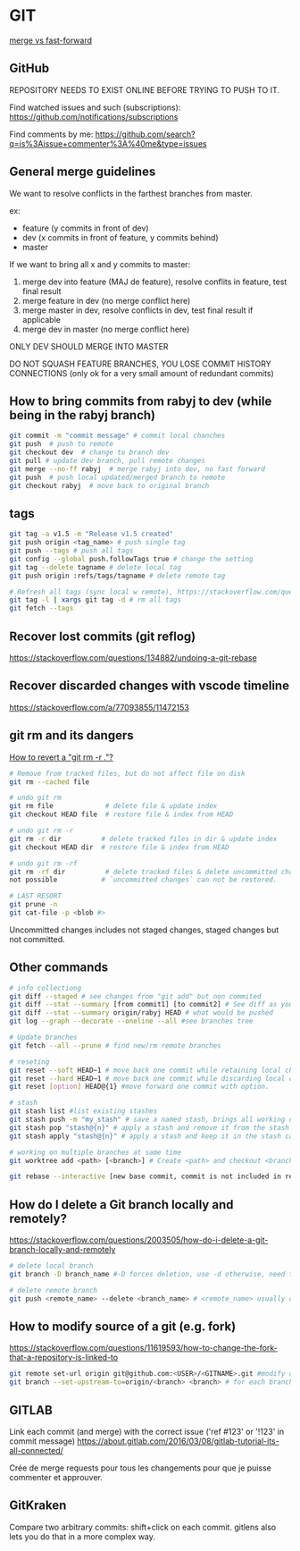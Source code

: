 # GIT

[merge vs fast-forward](https://stackoverflow.com/questions/6701292/git-fast-forward-vs-no-fast-forward-merge)

## GitHub

REPOSITORY NEEDS TO EXIST ONLINE BEFORE TRYING TO PUSH TO IT.

Find watched issues and such (subscriptions): <https://github.com/notifications/subscriptions>

Find comments by me: <https://github.com/search?q=is%3Aissue+commenter%3A%40me&type=issues>

## General merge guidelines

We want to resolve conflicts in the farthest branches from master.

ex:

- feature (y commits in front of dev)
- dev (x commits in front of feature, y commits behind)
- master

If we want to bring all x and y commits to master:

1) merge dev into feature (MAJ de feature), resolve conflits in feature, test final result
2) merge feature in dev (no merge conflict here)
3) merge master in dev, resolve conflicts in dev, test final result if applicable
4) merge dev in master (no merge conflict here)

ONLY DEV SHOULD MERGE INTO MASTER

DO NOT SQUASH FEATURE BRANCHES, YOU LOSE COMMIT HISTORY CONNECTIONS (only ok for a very small amount of redundant commits)

## How to bring commits from rabyj to dev (while being in the rabyj branch)

~~~bash
git commit -m "commit message" # commit local chanches
git push  # push to remote
git checkout dev  # change to branch dev
git pull # update dev branch, pull remote changes
git merge --no-ff rabyj  # merge rabyj into dev, no fast forward
git push  # push local updated/merged branch to remote
git checkout rabyj  # move back to original branch
~~~

## tags

~~~bash
git tag -a v1.5 -m "Release v1.5 created"
git push origin <tag_name> # push single tag
git push --tags # push all tags
git config --global push.followTags true # change the setting
git tag --delete tagname # delete local tag
git push origin :refs/tags/tagname # delete remote tag

# Refresh all tags (sync local w remote), https://stackoverflow.com/questions/1841341/remove-local-git-tags-that-are-no-longer-on-the-remote-repository
git tag -l | xargs git tag -d # rm all tags
git fetch --tags
~~~

## Recover lost commits (git reflog)

<https://stackoverflow.com/questions/134882/undoing-a-git-rebase>

## Recover discarded changes with vscode timeline

<https://stackoverflow.com/a/77093855/11472153>

## git rm and its dangers

[How to revert a "git rm -r ."?](https://stackoverflow.com/questions/2125710/how-to-revert-a-git-rm-r/48628225#48628225)

~~~bash
# Remove from tracked files, but do not affect file on disk
git rm --cached file

# undo git rm
git rm file             # delete file & update index
git checkout HEAD file  # restore file & index from HEAD

# undo git rm -r
git rm -r dir          # delete tracked files in dir & update index
git checkout HEAD dir  # restore file & index from HEAD

# undo git rm -rf
git rm -rf dir          # delete tracked files & delete uncommitted changes
not possible           # `uncommitted changes` can not be restored.

# LAST RESORT
git prune -n
git cat-file -p <blob #>
~~~

Uncommitted changes includes not staged changes, staged changes but not committed.

## Other commands

~~~bash
# info collectiong
git diff --staged # see changes from "git add" but non commited
git diff --stat --summary [from commit1] [to commit2] # See diff as you would in a fast-forward merge/pull
git diff --stat --summary origin/rabyj HEAD # what would be pushed
git log --graph --decorate --oneline --all #see branches tree

# Update branches
git fetch --all --prune # find new/rm remote branches

# reseting
git reset --soft HEAD~1 # move back one commit while retaining local changes
git reset --hard HEAD~1 # move back one commit while discarding local changes
git reset [option] HEAD@{1} #move forward one commit with option.

# stash
git stash list #list existing stashes
git stash push -m "my_stash" # save a named stash, brings all working directory changes to stash
git stash pop "stash@{n}" # apply a stash and remove it from the stash list
git stash apply "stash@{n}" # apply a stash and keep it in the stash cache

# working on multiple branches at same time
git worktree add <path> [<branch>] # Create <path> and checkout <branch> into it. The new working directory is linked to the current repository, sharing everything except working directory specific files such as HEAD, index, etc.

git rebase --interactive [new base commit, commit is not included in rebasing]
~~~

## How do I delete a Git branch locally and remotely?

<https://stackoverflow.com/questions/2003505/how-do-i-delete-a-git-branch-locally-and-remotely>

~~~bash
# delete local branch
git branch -D branch_name #-D forces deletion, use -d otherwise, need to have HEAD on different branch

# delete remote branch
git push <remote_name> --delete <branch_name> # <remote_name> usually origin
~~~

## How to modify source of a git (e.g. fork)

<https://stackoverflow.com/questions/11619593/how-to-change-the-fork-that-a-repository-is-linked-to>

~~~bash
git remote set-url origin git@github.com:<USER>/<GITNAME>.git #modify origin tracking
git branch --set-upstream-to=origin/<branch> <branch> # for each branch, if they keep the same name. or use thefuck
~~~

## GITLAB

Link each commit (and merge) with the correct issue ('ref #123' or '!123' in commit message)
<https://about.gitlab.com/2016/03/08/gitlab-tutorial-its-all-connected/>

Crée de merge requests pour tous les changements pour que je puisse commenter et approuver.

## GitKraken

Compare two arbitrary commits: shift+click on each commit. gitlens also lets you do that in a more complex way.

